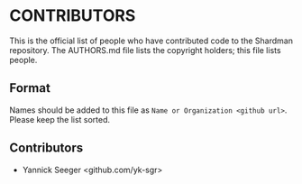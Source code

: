 # CONTRIBUTORS

This is the official list of people who have contributed code to the Shardman repository. The AUTHORS.md file lists the copyright holders; this file lists people.

## Format

Names should be added to this file as `Name or Organization <github url>`. Please keep the list sorted.

## Contributors
- Yannick Seeger <github.com/yk-sgr>